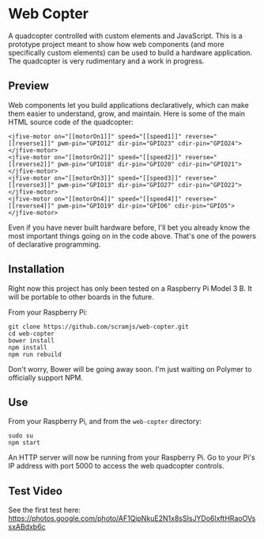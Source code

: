 # Web Copter

A quadcopter controlled with custom elements and JavaScript.
This is a prototype project meant to show how web components (and more specifically custom elements) can be used
to build a hardware application. The quadcopter is very rudimentary and a work in progress.

## Preview

Web components let you build applications declaratively, which can make them easier to understand, grow, and maintain. Here is some of the main HTML source code of the quadcopter:

```
<jfive-motor on="[[motorOn1]]" speed="[[speed1]]" reverse="[[reverse1]]" pwm-pin="GPIO12" dir-pin="GPIO23" cdir-pin="GPIO24"></jfive-motor>
<jfive-motor on="[[motorOn2]]" speed="[[speed2]]" reverse="[[reverse2]]" pwm-pin="GPIO18" dir-pin="GPIO20" cdir-pin="GPIO21"></jfive-motor>
<jfive-motor on="[[motorOn3]]" speed="[[speed3]]" reverse="[[reverse3]]" pwm-pin="GPIO13" dir-pin="GPIO27" cdir-pin="GPIO22"></jfive-motor>
<jfive-motor on="[[motorOn4]]" speed="[[speed4]]" reverse="[[reverse4]]" pwm-pin="GPIO19" dir-pin="GPIO6" cdir-pin="GPIO5"></jfive-motor>
```

Even if you have never built hardware before, I'll bet you already know the most important things going on in the code above. That's one of the powers of declarative programming.

## Installation

Right now this project has only been tested on a Raspberry Pi Model 3 B. It will be portable to other boards in the future.

From your Raspberry Pi:
```
git clone https://github.com/scramjs/web-copter.git
cd web-copter
bower install
npm install
npm run rebuild
```

Don't worry, Bower will be going away soon. I'm just waiting on Polymer to officially support NPM.

## Use

From your Raspberry Pi, and from the `web-copter` directory:
```
sudo su
npm start
```

An HTTP server will now be running from your Raspberry Pi. Go to your Pi's IP address with port 5000 to access the web quadcopter controls.

## Test Video

See the first test here: https://photos.google.com/photo/AF1QipNkuE2N1x8sSIsJYDo6lxftHRaoOVssxABdxb6c
